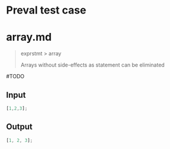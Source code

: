 # Preval test case

# array.md

> exprstmt > array
>
> Arrays without side-effects as statement can be eliminated

#TODO

## Input

`````js filename=intro
[1,2,3];
`````

## Output

`````js filename=intro
[1, 2, 3];
`````
